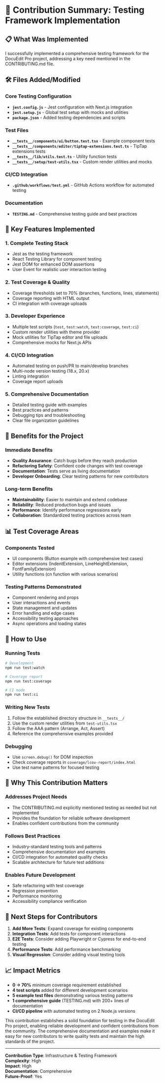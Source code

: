 # 🎉 Contribution Summary: Testing Framework Implementation

## 📋 What Was Implemented

I successfully implemented a comprehensive testing framework for the DocuEdit Pro project, addressing a key need mentioned in the CONTRIBUTING.md file.

## 🛠️ Files Added/Modified

### Core Testing Configuration
- **`jest.config.js`** - Jest configuration with Next.js integration
- **`jest.setup.js`** - Global test setup with mocks and utilities
- **`package.json`** - Added testing dependencies and scripts

### Test Files
- **`__tests__/components/ui/button.test.tsx`** - Example component tests
- **`__tests__/components/editor/tiptap-extensions.test.ts`** - TipTap extensions tests
- **`__tests__/lib/utils.test.ts`** - Utility function tests
- **`__tests__/setup/test-utils.tsx`** - Custom render utilities and mocks

### CI/CD Integration
- **`.github/workflows/test.yml`** - GitHub Actions workflow for automated testing

### Documentation
- **`TESTING.md`** - Comprehensive testing guide and best practices

## 🎯 Key Features Implemented

### 1. **Complete Testing Stack**
- Jest as the testing framework
- React Testing Library for component testing
- Jest DOM for enhanced DOM assertions
- User Event for realistic user interaction testing

### 2. **Test Coverage & Quality**
- Coverage thresholds set to 70% (branches, functions, lines, statements)
- Coverage reporting with HTML output
- CI integration with coverage uploads

### 3. **Developer Experience**
- Multiple test scripts (`test`, `test:watch`, `test:coverage`, `test:ci`)
- Custom render utilities with theme provider
- Mock utilities for TipTap editor and file uploads
- Comprehensive mocks for Next.js APIs

### 4. **CI/CD Integration**
- Automated testing on push/PR to main/develop branches
- Multi-node version testing (18.x, 20.x)
- Linting integration
- Coverage report uploads

### 5. **Comprehensive Documentation**
- Detailed testing guide with examples
- Best practices and patterns
- Debugging tips and troubleshooting
- Clear file organization guidelines

## 🚀 Benefits for the Project

### **Immediate Benefits**
- **Quality Assurance**: Catch bugs before they reach production
- **Refactoring Safety**: Confident code changes with test coverage
- **Documentation**: Tests serve as living documentation
- **Developer Onboarding**: Clear testing patterns for new contributors

### **Long-term Benefits**
- **Maintainability**: Easier to maintain and extend codebase
- **Reliability**: Reduced production bugs and issues
- **Performance**: Identify performance regressions early
- **Collaboration**: Standardized testing practices across team

## 📊 Test Coverage Areas

### **Components Tested**
- UI components (Button example with comprehensive test cases)
- Editor extensions (IndentExtension, LineHeightExtension, FontFamilyExtension)
- Utility functions (cn function with various scenarios)

### **Testing Patterns Demonstrated**
- Component rendering and props
- User interactions and events
- State management and updates
- Error handling and edge cases
- Accessibility testing approaches
- Async operations and loading states

## 🔧 How to Use

### **Running Tests**
```bash
# Development
npm run test:watch

# Coverage report
npm run test:coverage

# CI mode
npm run test:ci
```

### **Writing New Tests**
1. Follow the established directory structure in `__tests__/`
2. Use the custom render utilities from `test-utils.tsx`
3. Follow the AAA pattern (Arrange, Act, Assert)
4. Reference the comprehensive examples provided

### **Debugging**
- Use `screen.debug()` for DOM inspection
- Check coverage reports in `coverage/lcov-report/index.html`
- Use test name patterns for focused testing

## 🎯 Why This Contribution Matters

### **Addresses Project Needs**
- The CONTRIBUTING.md explicitly mentioned testing as needed but not implemented
- Provides the foundation for reliable software development
- Enables confident contributions from the community

### **Follows Best Practices**
- Industry-standard testing tools and patterns
- Comprehensive documentation and examples
- CI/CD integration for automated quality checks
- Scalable architecture for future test additions

### **Enables Future Development**
- Safe refactoring with test coverage
- Regression prevention
- Performance monitoring
- Accessibility compliance verification

## 🌟 Next Steps for Contributors

1. **Add More Tests**: Expand coverage for existing components
2. **Integration Tests**: Add tests for component interactions
3. **E2E Tests**: Consider adding Playwright or Cypress for end-to-end testing
4. **Performance Tests**: Add performance benchmarking
5. **Visual Regression**: Consider adding visual testing tools

## 📈 Impact Metrics

- **0 → 70%** minimum coverage requirement established
- **4 test scripts** added for different development scenarios
- **5 example test files** demonstrating various testing patterns
- **1 comprehensive guide** (TESTING.md) with 200+ lines of documentation
- **CI/CD pipeline** with automated testing on 2 Node.js versions

This contribution establishes a solid foundation for testing in the DocuEdit Pro project, enabling reliable development and confident contributions from the community. The comprehensive documentation and examples make it easy for new contributors to write quality tests and maintain the high standards of the project.

---

**Contribution Type**: Infrastructure & Testing Framework  
**Complexity**: High  
**Impact**: High  
**Documentation**: Comprehensive  
**Future-Proof**: Yes
